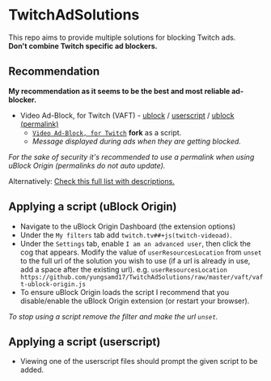 # TwitchAdSolutions

This repo aims to provide multiple solutions for blocking Twitch ads.<br>
**Don't combine Twitch specific ad blockers.**

## Recommendation

**My recommendation as it seems to be the best and most reliable ad-blocker.**

- Video Ad-Block, for Twitch (VAFT) - [ublock](https://github.com/yungsamd17/TwitchAdSolutions/raw/master/vaft/vaft-ublock-origin.js) / [userscript](https://github.com/yungsamd17/TwitchAdSolutions/raw/master/vaft/vaft.user.js) / [ublock (permalink)](https://github.com/yungsamd17/TwitchAdSolutions/raw/c3663da4a9c62c87051e6666f57765319c0b3a3a/vaft/vaft-ublock-origin.js)
  - [`Video Ad-Block, for Twitch`](https://github.com/cleanlock/VideoAdBlockForTwitch) **fork** as a script.
  - *Message displayed during ads when they are getting blocked.*

*For the sake of security it's recommended to use a permalink when using uBlock Origin (permalinks do not auto update).*

Alternatively: [Check this full list with descriptions.](FULL-LIST.md)

## Applying a script (uBlock Origin)

- Navigate to the uBlock Origin Dashboard (the extension options)
- Under the `My filters` tab add `twitch.tv##+js(twitch-videoad)`.
- Under the `Settings` tab, enable `I am an advanced user`, then click the cog that appears. Modify the value of `userResourcesLocation` from `unset` to the full url of the solution you wish to use (if a url is already in use, add a space after the existing url). e.g. `userResourcesLocation https://github.com/yungsamd17/TwitchAdSolutions/raw/master/vaft/vaft-ublock-origin.js` 
- To ensure uBlock Origin loads the script I recommend that you disable/enable the uBlock Origin extension (or restart your browser).

*To stop using a script remove the filter and make the url `unset`.*

## Applying a script (userscript)

- Viewing one of the userscript files should prompt the given script to be added.
